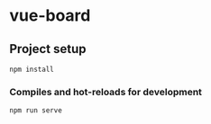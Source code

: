 # vue-board

## Project setup

```
npm install
```

### Compiles and hot-reloads for development

```
npm run serve
```
